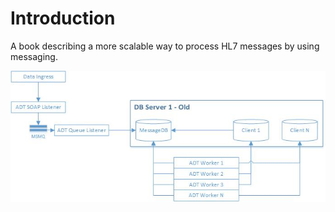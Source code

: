 # Introduction

A book describing a more scalable way to process HL7 messages by using messaging.

![](pas-message-processing-model-future.jpg)
